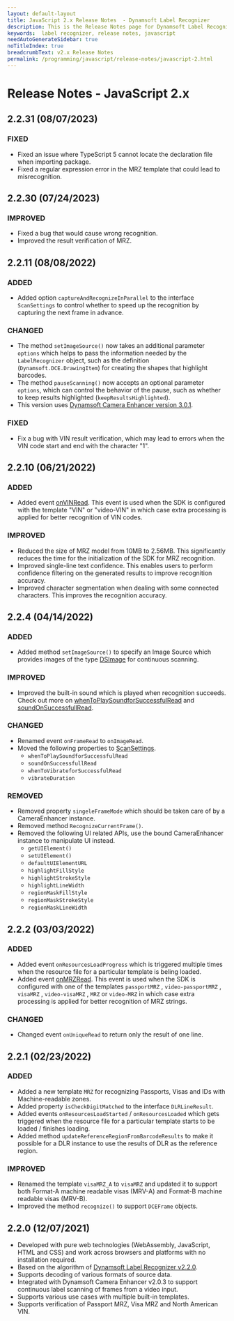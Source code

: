 ```yaml
---
layout: default-layout
title: JavaScript 2.x Release Notes  - Dynamsoft Label Recognizer
description: This is the Release Notes page for Dynamsoft Label Recognizer JavaScript 2.x SDK.
keywords:  label recognizer, release notes, javascript
needAutoGenerateSidebar: true
noTitleIndex: true
breadcrumbText: v2.x Release Notes
permalink: /programming/javascript/release-notes/javascript-2.html
---
```


# Release Notes - JavaScript 2.x

## 2.2.31 (08/07/2023)

### FIXED

* Fixed an issue where TypeScript 5 cannot locate the declaration file when importing package.
* Fixed a regular expression error in the MRZ template that could lead to misrecognition.

## 2.2.30 (07/24/2023)

### IMPROVED

* Fixed a bug that would cause wrong recognition.
* Improved the result verification of MRZ.

## 2.2.11 (08/08/2022)

### ADDED

* Added option `captureAndRecognizeInParallel` to the interface `ScanSettings` to control whether to speed up the recognition by capturing the next frame in advance.

### CHANGED

* The method `setImageSource()` now takes an additional parameter `options` which helps to pass the information needed by the `LabelRecognizer` object, such as the definition (`Dynamsoft.DCE.DrawingItem`) for creating the shapes that highlight barcodes.
* The method `pauseScanning()` now accepts an optional parameter `options`, which can control the behavior of the pause, such as whether to keep results highlighted (`keepResultsHighlighted`).
* This version uses [Dynamsoft Camera Enhancer version 3.0.1](https://www.dynamsoft.com/camera-enhancer/docs/programming/javascript/release-note/release-notes-3.x.html?ver=latest#301-08042022).

### FIXED

* Fix a bug with VIN result verification, which may lead to errors when the VIN code start and end with the character "1".

## 2.2.10 (06/21/2022)

### ADDED

* Added event [onVINRead](../api-reference/recognize.md#onvinread). This event is used when the SDK is configured with the template "VIN" or "video-VIN" in which case extra processing is applied for better recognition of VIN codes.

### IMPROVED

* Reduced the size of MRZ model from 10MB to 2.56MB. This significantly reduces the time for the initialization of the SDK for MRZ recognition.
* Improved single-line text confidence. This enables users to perform confidence filtering on the generated results to improve recognition accuracy.
* Improved character segmentation when dealing with some connected characters. This improves the recognition accuracy.

## 2.2.4 (04/14/2022)

### ADDED

* Added method `setImageSource()` to specify an Image Source which provides images of the type [DSImage](../api-reference/interface/dsimage.md) for continuous scanning.

### IMPROVED

* Improved the built-in sound which is played when recognition succeeds. Check out more on [whenToPlaySoundforSuccessfulRead](../api-reference/interface/dlr-scansettings.md#whentoplaysoundforsuccessfulread-string) and [soundOnSuccessfullRead](../api-reference/interface/dlr-scansettings.md#soundonsuccessfullread-string).

### CHANGED

* Renamed event `onFrameRead` to `onImageRead`.
* Moved the following properties to [ScanSettings](../api-reference/interface/dlr-scansettings.md).
  * `whenToPlaySoundforSuccessfulRead`
  * `soundOnSuccessfullRead`
  * `whenToVibrateforSuccessfulRead`
  * `vibrateDuration`

### REMOVED

* Removed property `singeleFrameMode` which should be taken care of by a CameraEnhancer instance.
* Removed method `RecognizeCurrentFrame()`.
* Removed the following UI related APIs, use the bound CameraEnhancer instance to manipulate UI instead.
  * `getUIElement()`
  * `setUIElement()`
  * `defaultUIElementURL`
  * `highlightFillStyle`
  * `highlightStrokeStyle`
  * `highlightLineWidth`
  * `regionMaskFillStyle`
  * `regionMaskStrokeStyle`
  * `regionMaskLineWidth`

## 2.2.2 (03/03/2022)

### ADDED

* Added event `onResourcesLoadProgress` which is triggered multiple times when the resource file for a particular template is beling loaded.
* Added event [onMRZRead](../api-reference/recognize.md#onmrzread). This event is used when the SDK is configured with one of the templates `passportMRZ` , `video-passportMRZ` , `visaMRZ` , `video-visaMRZ` , `MRZ` or `video-MRZ` in which case extra processing is applied for better recognition of MRZ strings.

### CHANGED

* Changed event `onUniqueRead` to return only the result of one line.

## 2.2.1 (02/23/2022)

### ADDED

* Added a new template `MRZ` for recognizing Passports, Visas and IDs with Machine-readable zones.
* Added property `isCheckDigitMatched` to the interface `DLRLineResult`.
* Added events `onResourcesLoadStarted` / `onResourcesLoaded` which gets triggered when the resource file for a particular template starts to be loaded / finishes loading.
* Added method `updateReferenceRegionFromBarcodeResults` to make it possible for a DLR instance to use the results of DLR as the reference region.

### IMPROVED

* Renamed the template `visaMRZ_A` to `visaMRZ` and updated it to support both Format-A machine readable visas (MRV-A) and Format-B machine readable visas (MRV-B).
* Improved the method `recognize()` to support `DCEFrame` objects.

## 2.2.0 (12/07/2021)

* Developed with pure web technologies (WebAssembly, JavaScript, HTML and CSS) and work across browsers and platforms with no installation required.
* Based on the algorithm of [Dynamsoft Label Recognizer v2.2.0](https://www.dynamsoft.com/label-recognition/docs/server/programming/c-cplusplus/release-notes/c-cpp-2.html?src=cpp#22-11302021).
* Supports decoding of various formats of source data.
* Integrated with Dynamsoft Camera Enhancer v2.0.3 to support continuous label scanning of frames from a video input.
* Supports various use cases with multiple built-in templates.
* Supports verification of Passport MRZ, Visa MRZ and North American VIN.
